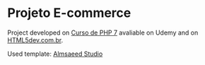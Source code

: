 # Projeto E-commerce

Project developed on [Curso de PHP 7](https://www.udemy.com/curso-completo-de-php-7/) avaliable on Udemy and on [HTML5dev.com.br](https://www.html5dev.com.br/curso/curso-completo-de-php-7).

Used template: [Almsaeed Studio](https://almsaeedstudio.com)